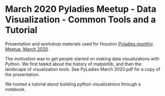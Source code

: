 # March 2020 Pyladies Meetup - Data Visualization - Common Tools and a Tutorial

Presentation and workshop materials used for Houston [Pyladies monthly Meetup, March 2020](https://www.meetup.com/Houston_PyLadies/events/dwqdlrybcfbnb/).

The motivation was to get people started on making data visualizations with Python. We first talekd about the history of matplotlib, and then the landscape of visualization tools. See PyLadies March 2020.pdf for a copy of the presentation.

We hosted a tutorial about building python visualizations through a notebook.